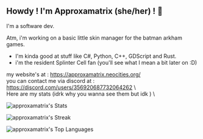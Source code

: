 ## Howdy ! I'm Approxamatrix (she/her) ! 👋

I'm a software dev. 

Atm, i'm working on a basic little skin manager for the batman arkham games.

- I'm kinda good at stuff like C#, Python, C++, GDScript and Rust.
- i'm the resident Splinter Cell fan (you'll see what I mean a bit later on :D)
  


my website's at : https://approxamatrix.neocities.org/ \
you can contact me via discord at : https://discord.com/users/356920687732064262 \ \
Here are my stats (idrk why you wanna see them but idk ) \



![approxamatrix's Stats](https://github-readme-stats.vercel.app/api?username=approxamatrix&theme=vue-dark&show_icons=true&hide_border=false&count_private=true)

![approxamatrix's Streak](https://github-readme-streak-stats.herokuapp.com/?user=approxamatrix&theme=vue-dark&hide_border=false)

![approxamatrix's Top Languages](https://github-readme-stats.vercel.app/api/top-langs/?username=approxamatrix&theme=vue-dark&show_icons=true&hide_border=false&layout=compact)



<!--
**Approxamatrix/Approxamatrix** is a ✨ _special_ ✨ repository because its `README.md` (this file) appears on your GitHub profile.

Here are some ideas to get you started:

- 🔭 I’m currently working on ...
- 🌱 I’m currently learning ...
- 👯 I’m looking to collaborate on ...
- 🤔 I’m looking for help with ...
- 💬 Ask me about ...
- 📫 How to reach me: ...
- 😄 Pronouns: ...
- ⚡ Fun fact: ...
-->
